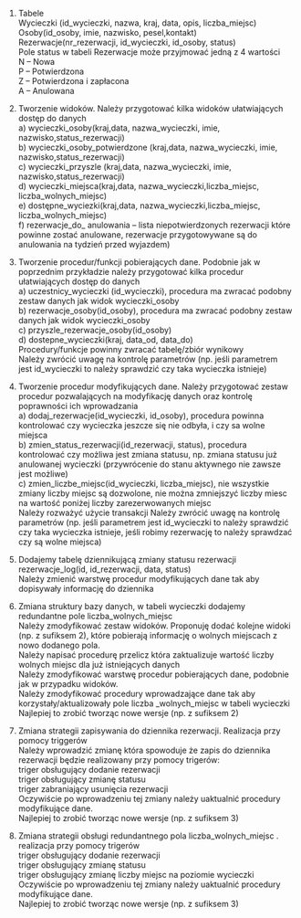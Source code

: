 1. Tabele  
Wycieczki (id_wycieczki, nazwa, kraj, data, opis, liczba_miejsc)  
Osoby(id_osoby, imie, nazwisko, pesel,kontakt)  
Rezerwacje(nr_rezerwacji, id_wycieczki, id_osoby, status)  
Pole status w tabeli Rezerwacje może przyjmować jedną z 4 wartości  
N – Nowa  
P – Potwierdzona  
Z – Potwierdzona i zapłacona  
A – Anulowana  
  
  
2. Tworzenie widoków. Należy przygotować kilka widoków ułatwiających dostęp do danych  
a) wycieczki_osoby(kraj,data, nazwa_wycieczki, imie, nazwisko,status_rezerwacji)  
b) wycieczki_osoby_potwierdzone (kraj,data, nazwa_wycieczki, imie, nazwisko,status_rezerwacji)  
c) wycieczki_przyszle (kraj,data, nazwa_wycieczki, imie, nazwisko,status_rezerwacji)  
d) wycieczki_miejsca(kraj,data, nazwa_wycieczki,liczba_miejsc, liczba_wolnych_miejsc)  
e) dostępne_wyciezki(kraj,data, nazwa_wycieczki,liczba_miejsc, liczba_wolnych_miejsc)  
f) rezerwacje_do_ anulowania – lista niepotwierdzonych rezerwacji które powinne zostać anulowane, rezerwacje przygotowywane są do anulowania na tydzień przed wyjazdem)  
  
  
3. Tworzenie procedur/funkcji pobierających dane. Podobnie jak w poprzednim przykładzie należy
przygotować kilka procedur ułatwiających dostęp do danych  
a) uczestnicy_wycieczki (id_wycieczki), procedura ma zwracać podobny zestaw danych jak
widok wycieczki_osoby  
b) rezerwacje_osoby(id_osoby), procedura ma zwracać podobny zestaw danych jak widok
wycieczki_osoby  
c) przyszle_rezerwacje_osoby(id_osoby)  
d) dostepne_wycieczki(kraj, data_od, data_do)  
Procedury/funkcje powinny zwracać tabelę/zbiór wynikowy  
Należy zwrócić uwagę na kontrolę parametrów (np. jeśli parametrem jest id_wycieczki to należy
sprawdzić czy taka wycieczka istnieje)  
  
  
4. Tworzenie procedur modyfikujących dane. Należy przygotować zestaw procedur pozwalających
na modyfikację danych oraz kontrolę poprawności ich wprowadzania  
a) dodaj_rezerwacje(id_wycieczki, id_osoby), procedura powinna kontrolować czy wycieczka
jeszcze się nie odbyła, i czy sa wolne miejsca  
b) zmien_status_rezerwacji(id_rezerwacji, status), procedura kontrolować czy możliwa jest
zmiana statusu, np. zmiana statusu już anulowanej wycieczki (przywrócenie do stanu
aktywnego nie zawsze jest możliwe)  
c) zmien_liczbe_miejsc(id_wycieczki, liczba_miejsc), nie wszystkie zmiany liczby miejsc są
dozwolone, nie można zmniejszyć liczby miesc na wartość poniżej liczby zarezerwowanych
miejsc  
Należy rozważyć użycie transakcji
Należy zwrócić uwagę na kontrolę parametrów (np. jeśli parametrem jest id_wycieczki to należy
sprawdzić czy taka wycieczka istnieje, jeśli robimy rezerwację to należy sprawdzać czy są wolne
miejsca)  
  

5. Dodajemy tabelę dziennikującą zmiany statusu rezerwacji
rezerwacje_log(id, id_rezerwacji, data, status)  
Należy zmienić warstwę procedur modyfikujących dane tak aby dopisywały informację do
dziennika  
6. Zmiana struktury bazy danych, w tabeli wycieczki dodajemy redundantne pole
liczba_wolnych_miejsc  
Należy zmodyfikować zestaw widoków. Proponuję dodać kolejne widoki (np. z sufiksem 2), które
pobierają informację o wolnych miejscach z nowo dodanego pola.  
Należy napisać procedurę przelicz która zaktualizuje wartość liczby wolnych miejsc dla już
istniejących danych  
Należy zmodyfikować warstwę procedur pobierających dane, podobnie jak w przypadku
widoków.  
Należy zmodyfikować procedury wprowadzające dane tak aby korzystały/aktualizowały pole
liczba _wolnych_miejsc w tabeli wycieczki  
Najlepiej to zrobić tworząc nowe wersje (np. z sufiksem 2)  
  
  

7. Zmiana strategii zapisywania do dziennika rezerwacji. Realizacja przy pomocy triggerów  
Należy wprowadzić zmianę która spowoduje że zapis do dziennika rezerwacji będzie realizowany
przy pomocy trigerów:  
triger obsługujący dodanie rezerwacji  
triger obsługujący zmianę statusu  
triger zabraniający usunięcia rezerwacji  
Oczywiście po wprowadzeniu tej zmiany należy uaktualnić procedury modyfikujące dane.  
Najlepiej to zrobić tworząc nowe wersje (np. z sufiksem 3)  

8. Zmiana strategii obsługi redundantnego pola liczba_wolnych_miejsc . realizacja przy pomocy
trigerów  
triger obsługujący dodanie rezerwacji  
triger obsługujący zmianę statusu  
triger obsługujący zmianę liczby miejsc na poziomie wycieczki  
Oczywiście po wprowadzeniu tej zmiany należy uaktualnić procedury modyfikujące dane.  
Najlepiej to zrobić tworząc nowe wersje (np. z sufiksem 3)
